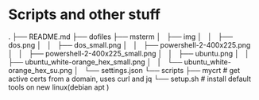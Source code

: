 # Scripts and other stuff

.
├── README.md
├── dofiles
├── msterm
│   ├── img
│   │   ├── dos.png
│   │   ├── dos_small.png
│   │   ├── powershell-2-400x225.png
│   │   ├── powershell-2-400x225_small.png
│   │   ├── ubuntu.png
│   │   ├── ubuntu_white-orange_hex_small.png
│   │   └── ubuntu_white-orange_hex_su.png
│   └── settings.json
└── scripts
    ├── mycrt		# get active certs from a domain, uses curl and jq
    └── setup.sh	# install default tools on new linux(debian apt )
    

